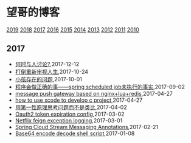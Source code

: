 # 望哥的博客
 [2019](/2019/)
 [2018](/2018/)
 [2017](/2017/)
 [2016](/2016/)
 [2015](/2015/)
 [2014](/2014/)
 [2013](/2013/)
 [2012](/2012/)
 [2011](/2011/)
 [2010](/2010/)

## 2017
* [何时与人讨论?](/2017/2017-12-12-discuss-with-others),2017-12-12
* [打倒重新审视人生](/2017/2017-10-24-different_sence_of_life),2017-10-24
* [小孩存在的问题](/2017/2017-10-01-problems-of-children),2017-10-01
* [程序会做正确的事——spring scheduled job未执行的事实](/2017/2017-09-02-the-truth-why-spring-scheduled-job-not-running),2017-09-02
* [message push gateway based on nginx+lua+redis](/2017/2017-04-27-message-push-gateway-based-on-nginx-and-lua-redis),2017-04-27
* [how to use xcode to develop c project](/2017/2017-04-27-how-to-use-xcode-to-develop-c-project),2017-04-27
* [用第一性原理思考问题而不是类比](/2017/2017-04-02-first-principle),2017-04-02
* [Oauth2 token expiration config](/2017/2017-03-02-oauth2-token-expiration-config),2017-03-02
* [Netflix feign exception logging](/2017/2017-03-01-netflix-feign-exception-logging),2017-03-01
* [Spring Cloud Stream Messaging Annotations](/2017/2017-02-21-spring-cloud-stream-messaging-annotations),2017-02-21
* [Base64 encode decode shell script](/2017/2017-01-08-base64-encode-decode-shell),2017-01-08
